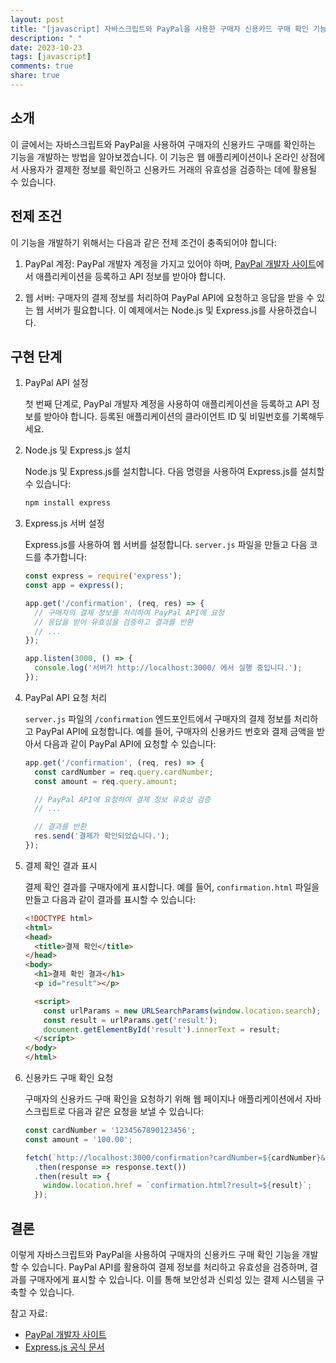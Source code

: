 ```yaml
---
layout: post
title: "[javascript] 자바스크립트와 PayPal을 사용한 구매자 신용카드 구매 확인 기능 개발하기"
description: " "
date: 2023-10-23
tags: [javascript]
comments: true
share: true
---
```


## 소개

이 글에서는 자바스크립트와 PayPal을 사용하여 구매자의 신용카드 구매를 확인하는 기능을 개발하는 방법을 알아보겠습니다. 이 기능은 웹 애플리케이션이나 온라인 상점에서 사용자가 결제한 정보를 확인하고 신용카드 거래의 유효성을 검증하는 데에 활용될 수 있습니다.

## 전제 조건

이 기능을 개발하기 위해서는 다음과 같은 전제 조건이 충족되어야 합니다:

1. PayPal 계정: PayPal 개발자 계정을 가지고 있어야 하며, [PayPal 개발자 사이트](https://developer.paypal.com/)에서 애플리케이션을 등록하고 API 정보를 받아야 합니다.

2. 웹 서버: 구매자의 결제 정보를 처리하여 PayPal API에 요청하고 응답을 받을 수 있는 웹 서버가 필요합니다. 이 예제에서는 Node.js 및 Express.js를 사용하겠습니다.

## 구현 단계

1. PayPal API 설정

   첫 번째 단계로, PayPal 개발자 계정을 사용하여 애플리케이션을 등록하고 API 정보를 받아야 합니다. 등록된 애플리케이션의 클라이언트 ID 및 비밀번호를 기록해두세요.

2. Node.js 및 Express.js 설치

   Node.js 및 Express.js를 설치합니다. 다음 명령을 사용하여 Express.js를 설치할 수 있습니다:

   ```javascript
   npm install express
   ```

3. Express.js 서버 설정

   Express.js를 사용하여 웹 서버를 설정합니다. `server.js` 파일을 만들고 다음 코드를 추가합니다:

   ```javascript
   const express = require('express');
   const app = express();

   app.get('/confirmation', (req, res) => {
     // 구매자의 결제 정보를 처리하여 PayPal API에 요청
     // 응답을 받아 유효성을 검증하고 결과를 반환
     // ...
   });

   app.listen(3000, () => {
     console.log('서버가 http://localhost:3000/ 에서 실행 중입니다.');
   });
   ```

4. PayPal API 요청 처리

   `server.js` 파일의 `/confirmation` 엔드포인트에서 구매자의 결제 정보를 처리하고 PayPal API에 요청합니다. 예를 들어, 구매자의 신용카드 번호와 결제 금액을 받아서 다음과 같이 PayPal API에 요청할 수 있습니다:

   ```javascript
   app.get('/confirmation', (req, res) => {
     const cardNumber = req.query.cardNumber;
     const amount = req.query.amount;

     // PayPal API에 요청하여 결제 정보 유효성 검증
     // ...

     // 결과를 반환
     res.send('결제가 확인되었습니다.');
   });
   ```

5. 결제 확인 결과 표시

   결제 확인 결과를 구매자에게 표시합니다. 예를 들어, `confirmation.html` 파일을 만들고 다음과 같이 결과를 표시할 수 있습니다:

   ```html
   <!DOCTYPE html>
   <html>
   <head>
     <title>결제 확인</title>
   </head>
   <body>
     <h1>결제 확인 결과</h1>
     <p id="result"></p>

     <script>
       const urlParams = new URLSearchParams(window.location.search);
       const result = urlParams.get('result');
       document.getElementById('result').innerText = result;
     </script>
   </body>
   </html>
   ```

6. 신용카드 구매 확인 요청

   구매자의 신용카드 구매 확인을 요청하기 위해 웹 페이지나 애플리케이션에서 자바스크립트로 다음과 같은 요청을 보낼 수 있습니다:

   ```javascript
   const cardNumber = '1234567890123456';
   const amount = '100.00';

   fetch(`http://localhost:3000/confirmation?cardNumber=${cardNumber}&amount=${amount}`)
     .then(response => response.text())
     .then(result => {
       window.location.href = `confirmation.html?result=${result}`;
     });
   ```

## 결론

이렇게 자바스크립트와 PayPal을 사용하여 구매자의 신용카드 구매 확인 기능을 개발할 수 있습니다. PayPal API를 활용하여 결제 정보를 처리하고 유효성을 검증하며, 결과를 구매자에게 표시할 수 있습니다. 이를 통해 보안성과 신뢰성 있는 결제 시스템을 구축할 수 있습니다.

참고 자료:

- [PayPal 개발자 사이트](https://developer.paypal.com/)
- [Express.js 공식 문서](https://expressjs.com/)
